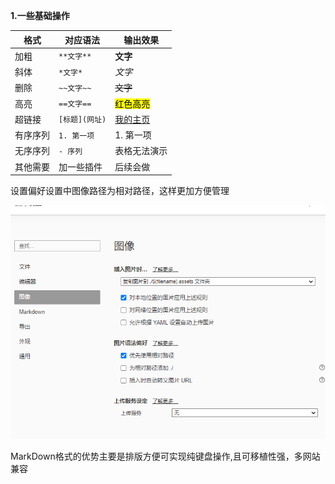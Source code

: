 **1.一些基础操作**

| **格式** | **对应语法**   | **输出效果**                                                 |
| -------- | -------------- | ------------------------------------------------------------ |
| 加粗     | `**文字**`     | **文字**                                                     |
| 斜体     | `*文字*`       | *文字*                                                       |
| 删除     | `~~文字~~`     | ~~文字~~                                                     |
| 高亮     | `==文字==`     | <mark>红色高亮</mark>                                        |
| 超链接   | `[标题](网址)` | [我的主页]([亿万君9的个人空间-亿万君9个人主页-哔哩哔哩视频](https://space.bilibili.com/3494360857446413?spm_id_from=333.788.0.0)) |
| 有序序列 | `1. 第一项`    | 1. 第一项                                                    |
| 无序序列 | `- 序列`       | 表格无法演示                                                 |
| 其他需要 | 加一些插件     | 后续会做                                                     |

设置偏好设置中图像路径为相对路径，这样更加方便管理

![image-20250910154830433](Typora编辑MarkDown文件.assets/image-20250910154830433.png)

MarkDown格式的优势主要是排版方便可实现纯键盘操作,且可移植性强，多网站兼容